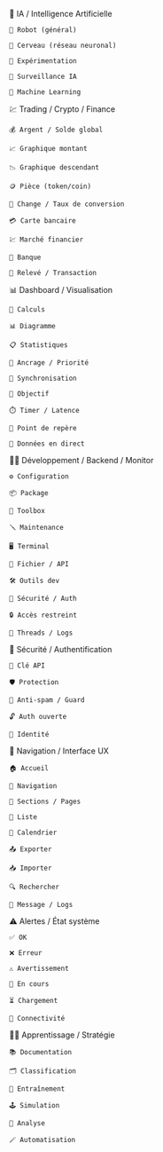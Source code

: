 🧠 IA / Intelligence Artificielle

    🤖 Robot (général)

    🧠 Cerveau (réseau neuronal)

    🧪 Expérimentation

    📡 Surveillance IA

    🧬 Machine Learning

💹 Trading / Crypto / Finance

    💰 Argent / Solde global

    📈 Graphique montant

    📉 Graphique descendant

    🪙 Pièce (token/coin)

    💱 Change / Taux de conversion

    💳 Carte bancaire

    💹 Marché financier

    🏦 Banque

    🧾 Relevé / Transaction

📊 Dashboard / Visualisation

    🧮 Calculs

    📊 Diagramme

    📋 Statistiques

    📌 Ancrage / Priorité

    🔄 Synchronisation

    🎯 Objectif

    ⏱️ Timer / Latence

    📍 Point de repère

    📡 Données en direct

🧑‍💻 Développement / Backend / Monitor

    ⚙️ Configuration

    📦 Package

    🧰 Toolbox

    🪛 Maintenance

    🖥️ Terminal

    📁 Fichier / API

    🛠️ Outils dev

    🧿 Sécurité / Auth

    🔒 Accès restreint

    🧵 Threads / Logs

🔐 Sécurité / Authentification

    🔑 Clé API

    🛡️ Protection

    🧿 Anti-spam / Guard

    🔓 Auth ouverte

    📛 Identité

🚀 Navigation / Interface UX

    🏠 Accueil

    🧭 Navigation

    📂 Sections / Pages

    🧾 Liste

    📅 Calendrier

    📤 Exporter

    📥 Importer

    🔍 Rechercher

    💬 Message / Logs

⚠️ Alertes / État système

    ✅ OK

    ❌ Erreur

    ⚠️ Avertissement

    🔄 En cours

    ⏳ Chargement

    📶 Connectivité

🧑‍🏫 Apprentissage / Stratégie

    📚 Documentation

    🗂️ Classification

    🧠 Entraînement

    🕹️ Simulation

    📐 Analyse

    🪄 Automatisation